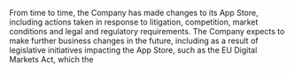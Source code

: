 From  time  to  time,  the  Company  has  made  changes  to  its  App  Store,  including  actions  taken  in  response  to  litigation,
competition, market conditions and legal and regulatory requirements. The Company expects to make further business changes
in the future, including as a result of legislative initiatives impacting the App Store, such as the EU Digital Markets Act, which the